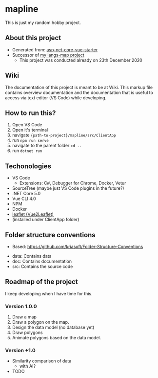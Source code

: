 # mapline
This is just my random hobby project. 

## About this project
 - Generated from: [asp-net-core-vue-starter](https://github.com/SoftwareAteliers/asp-net-core-vue-starter)
 - Successor of [my langs-map project](https://github.com/saku-kaarakainen/langs-map)
     - This project was conducted already on 23th December 2020    

 ## Wiki
 The documentation of this project is meant to be at Wiki. This markup file contains overview documentation and the documentation that is useful to access via text editor (VS Code) while developing.

## How to run this?
 1. Open VS Code
 2. Open it's terminal
 3. navigate `{path-to-project}/mapline/src/ClientApp`
 4. run `npm run serve`
 5. navigate to the parent folder `cd ..`
 6. run `dotnet run`

## Techonologies
 - VS Code
     - Extensions: C#, Debugger for Chrome, Docker, Vetur
 - SourceTree (maybe just VS Code plugins in the future?)
 - .NET Core 5.0
 - Vue CLI 4.0
 - NPM
 - Docker
 - [leaflet (Vue2Leaflet)](https://github.com/vue-leaflet/Vue2Leaflet)
 - (installed under ClientApp folder)

 ## Folder structure conventions
  - Based: https://github.com/kriasoft/Folder-Structure-Conventions
  * data: Contains data
  * doc: Contains documentation
  * src: Contains the source code


## Roadmap of the project
I keep developing when I have time for this.

### Version 1.0.0
1. Draw a map
2. Draw a polygon on the map.
3. Design the data model (no database yet)
4. Draw polygons
5. Animate polygons based on the data model.

### Version +1.0
 - Similarity comparison of data
      - with AI?
 - TODO